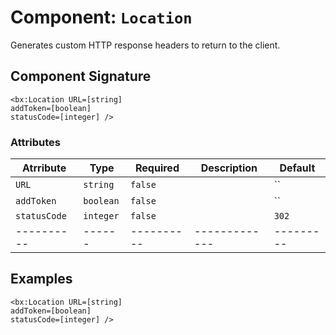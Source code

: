 [comment]: # (Note: This documentation is generated dynamically in the build process.  To modify the contents, change the javadoc on the _invoke method of the Component class)
# Component: `Location`

Generates custom HTTP response headers to return to the client.

## Component Signature
```
<bx:Location URL=[string]
addToken=[boolean]
statusCode=[integer] />
```
### Attributes

| Atrribute | Type | Required | Description | Default |
|----------|------|----------|-------------|---------|
| `URL` | `string` | `false` |  | ``|
| `addToken` | `boolean` | `false` |  | ``|
| `statusCode` | `integer` | `false` |  | `302`|
|----------|------|----------|-------------|---------|



## Examples

```
<bx:Location URL=[string]
addToken=[boolean]
statusCode=[integer] />
```
